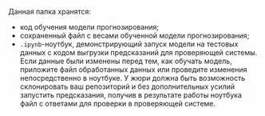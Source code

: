Данная папка хранятся:  

- код обучения модели прогнозирования;    
- сохраненный файл с весами обученной модели прогнозирования;
- `.ipynb`-ноутбук, демонстрирующий запуск модели на тестовых данных с кодом выгрузки предсказаний для проверяющей системы. Если данные были изменены перед тем, как обучать модель, приложите файл обработанных данных или проведите изменения непосредственно в ноутбуке. У жюри должна быть возможность склонировать ваш репозиторий и без дополнительных усилий запустить предсказания, получив в результате работы ноутбука файл с ответами для проверки в проверяющей системе.
